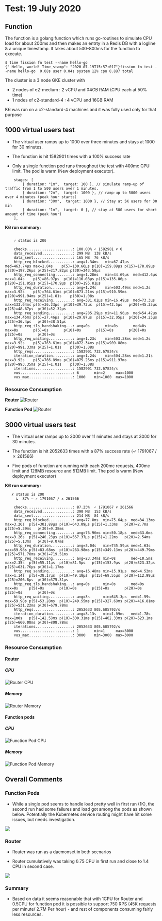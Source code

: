 # Test: 19 July 2020

## Function

The function is a golang function which runs go-routines to simulate CPU load for about 200ms and then makes an entrty in a Redis DB with a logline & a unique timestamp. It takes about 500-800ms for the function to execute.

```
$ time fission fn test --name hello-go
{" Hello, world! Time_stamp": "2020-07-19T15:57:01Z"}fission fn test --name hello-go  0.08s user 0.04s system 12% cpu 0.887 total
```

The cluster is a 3 node GKE cluster with 
- 2 nodes of e2-medium      : 2 vCPU and 04GB RAM (CPU each at 50% time)
- 1 nodes of c2-standard-4  : 4 vCPU and 16GB RAM

K6 was run on a c2-standard-4 machines and it was fully used only for that purpose

## 1000 virtual users test

- The virtual user ramps up to 1000 over three minutes and stays at 1000 for 30 minutes.

- The function is hit 1582901 times with a 100% success rate

- Only a single function pod runs throughout the test with 400mc CPU limit. The pod is warm (New deployment executor).

```
    stages: [
        { duration: "1m",  target: 100 }, // simulate ramp-up of traffic from 1 to 500 users over 1 minutes.
        { duration: "2m",  target: 1000 }, // ramp-up to 5000 users over 4 minutes (peak hour starts)
        { duration: "30m",  target: 1000 }, // Stay at 5K users for 30 min
        { duration: "1m",  target: 0 }, // stay at 500 users for short amount of time (peak hour)
    ],

```

**K6 run summary:**



```

    ✓ status is 200

    checks.....................: 100.00% ✓ 1582901 ✗ 0
    data_received..............: 299 MB  138 kB/s
    data_sent..................: 165 MB  76 kB/s
    http_req_blocked...........: avg=1.34ms   min=67.47µs  med=463.74µs max=1.04s    p(5)=130.66µs p(10)=159.09µs p(15)=178.89µs p(20)=197.26µs p(25)=217.82µs p(30)=243.58µs
    http_req_connecting........: avg=1.28ms   min=44.69µs  med=412.6µs  max=1.04s    p(5)=86.97µs  p(10)=116.08µs p(15)=135.06µs p(20)=151.85µs p(25)=170.9µs  p(30)=195.81µs
    http_req_duration..........: avg=1.24s    min=503.49ms med=1.2s     max=3.92s    p(5)=764.61ms p(10)=873.21ms p(15)=910.59ms p(20)=991.94ms p(25)=1.01s    p(30)=1.08s
    http_req_receiving.........: avg=381.02µs min=16.49µs  med=73.3µs   max=133.64ms p(5)=36.23µs  p(10)=39.73µs  p(15)=42.5µs   p(20)=45.35µs  p(25)=48.67µs  p(30)=52.32µs
    http_req_sending...........: avg=285.29µs min=11.96µs  med=54.42µs  max=134.45ms p(5)=27.46µs  p(10)=29.87µs  p(15)=32.05µs  p(20)=34.25µs  p(25)=36.4µs   p(30)=38.51µs
    http_req_tls_handshaking...: avg=0s       min=0s       med=0s       max=0s       p(5)=0s       p(10)=0s       p(15)=0s       p(20)=0s       p(25)=0s       p(30)=0s
    http_req_waiting...........: avg=1.23s    min=503.38ms med=1.2s     max=3.92s    p(5)=763.61ms p(10)=872.34ms p(15)=909.88ms p(20)=991.33ms p(25)=1.01s    p(30)=1.08s
    http_reqs..................: 1582901 732.67824/s
    iteration_duration.........: avg=1.24s    min=504.28ms med=1.21s    max=3.92s    p(5)=766.89ms p(10)=875.26ms p(15)=911.97ms p(20)=993.35ms p(25)=1.01s    p(30)=1.08s
    iterations.................: 1582901 732.67824/s
    vus........................: 6       min=2     max=1000
    vus_max....................: 1000    min=1000  max=1000

```

### Resource Consumption

**Router**
![Router](./assets/1k_router.png)

**Function Pod**
![Router](./assets/1k_newdeploy_pod.png)

## 3000 virtual users test


- The virtual user ramps up to 3000 over 11 minutes and stays at 3000 for 30 minutes.

- The function is hit 2052633 times with a 87% success rate (✓ 1791067 / ✗ 261566)

- Five pods of function are running with each 200mc requests, 400mc limit and 128MB resource and 512MB limit. The pod is warm (New deployment executor)


**K6 run summary:**

```
   ✗ status is 200
     ↳  87% — ✓ 1791067 / ✗ 261566

    checks.....................: 87.25%  ✓ 1791067 ✗ 261566
    data_received..............: 390 MB  153 kB/s
    data_sent..................: 214 MB  84 kB/s
    http_req_blocked...........: avg=77.8ms  min=75.64µs  med=34.13ms max=3.26s  p(5)=301.89µs p(10)=643.09µs p(15)=1.33ms   p(20)=2.7ms    p(25)=5.39ms   p(30)=9.38ms
    http_req_connecting........: avg=76.96ms min=50.18µs  med=33.6ms  max=3.26s  p(5)=240.23µs p(10)=567.37µs p(15)=1.22ms   p(20)=2.54ms   p(25)=5.13ms   p(30)=9.07ms
    http_req_duration..........: avg=3.04s   min=745.59µs med=1.63s   max=59.98s p(5)=83.68ms  p(10)=263.98ms p(15)=349.13ms p(20)=449.79ms p(25)=571.78ms p(30)=719.51ms
    http_req_receiving.........: avg=23.34ms min=0s       med=10.5ms  max=2.35s  p(5)=55.11µs  p(10)=81.5µs   p(15)=153.9µs  p(20)=323.32µs p(25)=631.76µs p(30)=1.17ms
    http_req_sending...........: avg=16.48ms min=15.91µs  med=4.52ms  max=1.14s  p(5)=38.17µs  p(10)=49.18µs  p(15)=69.55µs  p(20)=112.99µs p(25)=206.8µs  p(30)=375.31µs
    http_req_tls_handshaking...: avg=0s      min=0s       med=0s      max=0s     p(5)=0s       p(10)=0s       p(15)=0s       p(20)=0s       p(25)=0s       p(30)=0s
    http_req_waiting...........: avg=3s      min=645.3µs  med=1.59s   max=59.98s p(5)=53.28ms  p(10)=249.55ms p(15)=327.68ms p(20)=416.81ms p(25)=531.22ms p(30)=679.78ms
    http_reqs..................: 2052633 805.605792/s
    iteration_duration.........: avg=3.13s   min=1.09ms   med=1.78s   max=1m0s   p(5)=142.58ms p(10)=300.31ms p(15)=402.33ms p(20)=523.1ms  p(25)=660.08ms p(30)=808.78ms
    iterations.................: 2052633 805.605792/s
    vus........................: 1       min=1     max=3000
    vus_max....................: 3000    min=3000  max=3000
```    

### Resource Consumption

#### Router

##### CPU

![Router CPU](./assets/3k_router_cpu.png)

##### Memory

![Router Memory](./assets/3k_router_memory.png)

#### Function pods

##### CPU

![Function Pod CPU](./assets/3k_newdeploy_pod_cpu.png)

##### Memory

![Function Pod Memory](./assets/3k_newdeploy_pod_memory.png)

## Overall Comments

### Function Pods

- While a single pod seems to handle load pretty well in first run (1K), the second run had some failures and load got among the pods as shown below. Potentially the Kubernetes service routing might have hit some issues, but needs investigation.

![](./assets/pod_cpu_both.png)

### Router

- Router was run as a daemonset in both scenarios

- Router cumulatively was taking 0.75 CPU in first run and close to 1.4 CPU in second case.

![](./assets/router_cpu_both.png)

### Summary

- Based on data it seems reasonable that with 1CPU for Router and 0.5CPU for function pod it is possible to support 750 RPS (45K requests per minute/ 2.7M Per hour) - and rest of components consuming fairly less resources.